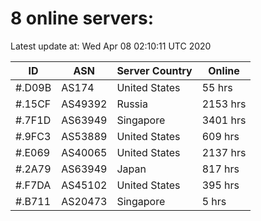 # 8 online servers:

Latest update at: Wed Apr 08 02:10:11 UTC 2020

| ID | ASN | Server Country | Online |
| -- | --- | -------------- | ------ |
| #.D09B | AS174 | United States | 55 hrs |
| #.15CF | AS49392 | Russia | 2153 hrs |
| #.7F1D | AS63949 | Singapore | 3401 hrs |
| #.9FC3 | AS53889 | United States | 609 hrs |
| #.E069 | AS40065 | United States | 2137 hrs |
| #.2A79 | AS63949 | Japan | 817 hrs |
| #.F7DA | AS45102 | United States | 395 hrs |
| #.B711 | AS20473 | Singapore | 5 hrs |

